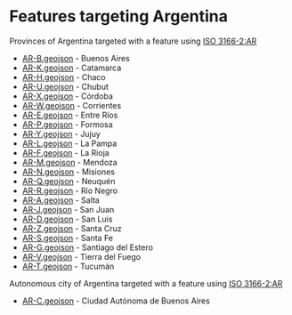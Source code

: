 # Features targeting Argentina

Provinces of Argentina targeted with a feature using [ISO 3166-2:AR](https://en.wikipedia.org/wiki/ISO_3166-2:AR)

- [AR-B.geojson](https://location-conflation.com/?locationSet=%7B%22include%22%3A%5B%22ar-b.geojson%22%5D%7D&referrer=nsi) - Buenos Aires
- [AR-K.geojson](https://location-conflation.com/?locationSet=%7B%22include%22%3A%5B%22ar-k.geojson%22%5D%7D&referrer=nsi) - Catamarca
- [AR-H.geojson](https://location-conflation.com/?locationSet=%7B%22include%22%3A%5B%22ar-h.geojson%22%5D%7D&referrer=nsi) - Chaco
- [AR-U.geojson](https://location-conflation.com/?locationSet=%7B%22include%22%3A%5B%22ar-u.geojson%22%5D%7D&referrer=nsi) - Chubut
- [AR-X.geojson](https://location-conflation.com/?locationSet=%7B%22include%22%3A%5B%22ar-x.geojson%22%5D%7D&referrer=nsi) - Córdoba
- [AR-W.geojson](https://location-conflation.com/?locationSet=%7B%22include%22%3A%5B%22ar-w.geojson%22%5D%7D&referrer=nsi) - Corrientes
- [AR-E.geojson](https://location-conflation.com/?locationSet=%7B%22include%22%3A%5B%22ar-e.geojson%22%5D%7D&referrer=nsi) - Entre Ríos
- [AR-P.geojson](https://location-conflation.com/?locationSet=%7B%22include%22%3A%5B%22ar-p.geojson%22%5D%7D&referrer=nsi) - Formosa
- [AR-Y.geojson](https://location-conflation.com/?locationSet=%7B%22include%22%3A%5B%22ar-y.geojson%22%5D%7D&referrer=nsi) - Jujuy
- [AR-L.geojson](https://location-conflation.com/?locationSet=%7B%22include%22%3A%5B%22ar-l.geojson%22%5D%7D&referrer=nsi) - La Pampa
- [AR-F.geojson](https://location-conflation.com/?locationSet=%7B%22include%22%3A%5B%22ar-f.geojson%22%5D%7D&referrer=nsi) - La Rioja
- [AR-M.geojson](https://location-conflation.com/?locationSet=%7B%22include%22%3A%5B%22ar-m.geojson%22%5D%7D&referrer=nsi) - Mendoza
- [AR-N.geojson](https://location-conflation.com/?locationSet=%7B%22include%22%3A%5B%22ar-n.geojson%22%5D%7D&referrer=nsi) - Misiones
- [AR-Q.geojson](https://location-conflation.com/?locationSet=%7B%22include%22%3A%5B%22ar-q.geojson%22%5D%7D&referrer=nsi) - Neuquén
- [AR-R.geojson](https://location-conflation.com/?locationSet=%7B%22include%22%3A%5B%22ar-r.geojson%22%5D%7D&referrer=nsi) - Río Negro
- [AR-A.geojson](https://location-conflation.com/?locationSet=%7B%22include%22%3A%5B%22ar-a.geojson%22%5D%7D&referrer=nsi) - Salta
- [AR-J.geojson](https://location-conflation.com/?locationSet=%7B%22include%22%3A%5B%22ar-j.geojson%22%5D%7D&referrer=nsi) - San Juan
- [AR-D.geojson](https://location-conflation.com/?locationSet=%7B%22include%22%3A%5B%22ar-d.geojson%22%5D%7D&referrer=nsi) - San Luis
- [AR-Z.geojson](https://location-conflation.com/?locationSet=%7B%22include%22%3A%5B%22ar-z.geojson%22%5D%7D&referrer=nsi) - Santa Cruz
- [AR-S.geojson](https://location-conflation.com/?locationSet=%7B%22include%22%3A%5B%22ar-s.geojson%22%5D%7D&referrer=nsi) - Santa Fe
- [AR-G.geojson](https://location-conflation.com/?locationSet=%7B%22include%22%3A%5B%22ar-g.geojson%22%5D%7D&referrer=nsi) - Santiago del Estero
- [AR-V.geojson](https://location-conflation.com/?locationSet=%7B%22include%22%3A%5B%22ar-v.geojson%22%5D%7D&referrer=nsi) - Tierra del Fuego
- [AR-T.geojson](https://location-conflation.com/?locationSet=%7B%22include%22%3A%5B%22ar-t.geojson%22%5D%7D&referrer=nsi) - Tucumán

Autonomous city of Argentina targeted with a feature using [ISO 3166-2:AR](https://en.wikipedia.org/wiki/ISO_3166-2:AR)
- [AR-C.geojson](https://location-conflation.com/?locationSet=%7B%22include%22%3A%5B%22ar-c.geojson%22%5D%7D&referrer=nsi) - Ciudad Autónoma de Buenos Aires
